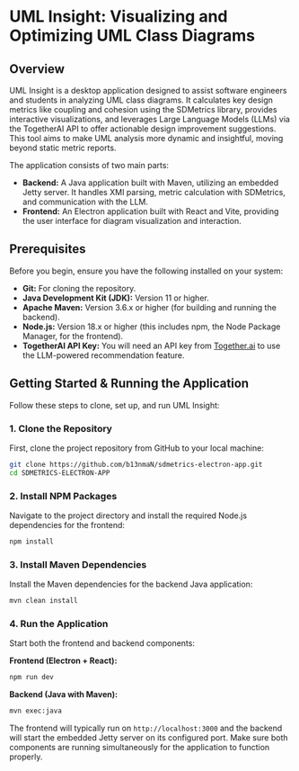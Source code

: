 # UML Insight: Visualizing and Optimizing UML Class Diagrams

## Overview
UML Insight is a desktop application designed to assist software engineers and students in analyzing UML class diagrams. It calculates key design metrics like coupling and cohesion using the SDMetrics library, provides interactive visualizations, and leverages Large Language Models (LLMs) via the TogetherAI API to offer actionable design improvement suggestions. This tool aims to make UML analysis more dynamic and insightful, moving beyond static metric reports.

The application consists of two main parts:
*   **Backend:** A Java application built with Maven, utilizing an embedded Jetty server. It handles XMI parsing, metric calculation with SDMetrics, and communication with the LLM.
*   **Frontend:** An Electron application built with React and Vite, providing the user interface for diagram visualization and interaction.

## Prerequisites
Before you begin, ensure you have the following installed on your system:
*   **Git:** For cloning the repository.
*   **Java Development Kit (JDK):** Version 11 or higher.
*   **Apache Maven:** Version 3.6.x or higher (for building and running the backend).
*   **Node.js:** Version 18.x or higher (this includes npm, the Node Package Manager, for the frontend).
*   **TogetherAI API Key:** You will need an API key from [Together.ai](https://www.together.ai/) to use the LLM-powered recommendation feature.

## Getting Started & Running the Application

Follow these steps to clone, set up, and run UML Insight:

### 1. Clone the Repository
First, clone the project repository from GitHub to your local machine:
```bash
git clone https://github.com/b13nmaN/sdmetrics-electron-app.git
cd SDMETRICS-ELECTRON-APP
```

### 2. Install NPM Packages
Navigate to the project directory and install the required Node.js dependencies for the frontend:
```bash
npm install
```

### 3. Install Maven Dependencies
Install the Maven dependencies for the backend Java application:
```bash
mvn clean install
```

### 4. Run the Application
Start both the frontend and backend components:

**Frontend (Electron + React):**
```bash
npm run dev
```

**Backend (Java with Maven):**
```bash
mvn exec:java
```

The frontend will typically run on `http://localhost:3000` and the backend will start the embedded Jetty server on its configured port. Make sure both components are running simultaneously for the application to function properly.
